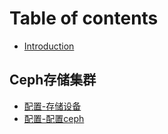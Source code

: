 # Table of contents

* [Introduction](README.md)

## Ceph存储集群

* [配置-存储设备](ceph-cun-chu-ji-qun/pei-zhi-cun-chu-she-bei.md)
* [配置-配置ceph](ceph-cun-chu-ji-qun/pei-zhi.md)

